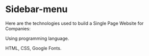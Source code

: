 # Sidebar-menu
Here are the technologies used to build a Single Page Website for Companies:

Using programming language.

HTML,
CSS,
Google Fonts.
